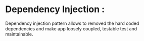 # Dependency Injection :

Dependency injection pattern allows to removed the hard coded dependencies and make app loosely coupled, testable test and maintainable.



